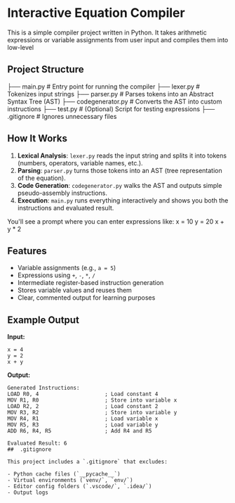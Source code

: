 
#  Interactive Equation Compiler

This is a simple compiler project written in Python. It takes arithmetic expressions or variable assignments from user input and compiles them into low-level

##  Project Structure

├── main.py             # Entry point for running the compiler
├── lexer.py            # Tokenizes input strings
├── parser.py           # Parses tokens into an Abstract Syntax Tree (AST)
├── codegenerator.py    # Converts the AST into custom instructions
├── test.py             # (Optional) Script for testing expressions
├── .gitignore          # Ignores unnecessary files

## How It Works

1. **Lexical Analysis**: `lexer.py` reads the input string and splits it into tokens (numbers, operators, variable names, etc.).
2. **Parsing**: `parser.py` turns those tokens into an AST (tree representation of the equation).
3. **Code Generation**: `codegenerator.py` walks the AST and outputs simple pseudo-assembly instructions.
4. **Execution**: `main.py` runs everything interactively and shows you both the instructions and evaluated result.


You'll see a prompt where you can enter expressions like:
x = 10
y = 20
x + y * 2


## Features

- Variable assignments (e.g., `a = 5`)
- Expressions using `+`, `-`, `*`, `/`
- Intermediate register-based instruction generation
- Stores variable values and reuses them
- Clear, commented output for learning purposes

## Example Output

**Input:**

```
x = 4
y = 2
x + y
```

**Output:**

```
Generated Instructions:
LOAD R0, 4                     ; Load constant 4
MOV R1, R0                     ; Store into variable x
LOAD R2, 2                     ; Load constant 2
MOV R3, R2                     ; Store into variable y
MOV R4, R1                     ; Load variable x
MOV R5, R3                     ; Load variable y
ADD R6, R4, R5                 ; Add R4 and R5

Evaluated Result: 6
##  .gitignore

This project includes a `.gitignore` that excludes:

- Python cache files (`__pycache__`)
- Virtual environments (`venv/`, `env/`)
- Editor config folders (`.vscode/`, `.idea/`)
- Output logs
